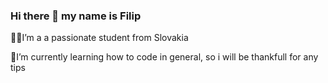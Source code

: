 ### Hi there 👋 my name is Filip
👨‍💻I’m a a passionate student from Slovakia

🌱I’m currently learning how to code in general, so i will be thankfull for any tips
<!--
**Hlubik03/Hlubik03** is a ✨ _special_ ✨ repository because its `README.md` (this file) appears on your GitHub profile.

Here are some ideas to get you started:

- 🔭 I’m currently working on ...
- 🌱 I’m currently learning ...
- 👯 I’m looking to collaborate on ...
- 🤔 I’m looking for help with ...
- 💬 Ask me about ...
- 📫 How to reach me: ...
- 😄 Pronouns: ...
- ⚡ Fun fact: ...
-->
